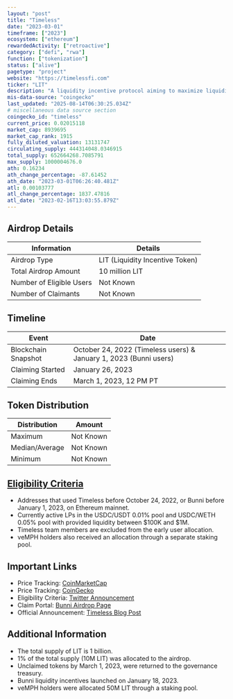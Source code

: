 ```yaml
---
layout: "post"
title: "Timeless"
date: "2023-03-01"
timeframe: ["2023"]
ecosystem: ["ethereum"]
rewardedActivity: ["retroactive"]
category: ["defi", "rwa"]
function: ["tokenization"]
status: ["alive"]
pagetype: "project"
website: "https://timelessfi.com"
ticker: "LIT"
description: "A liquidity incentive protocol aiming to maximize liquidity on Uniswap v3 through its liquidity engine, Bunni."
mis-data-source: "coingecko"
last_updated: "2025-08-14T06:30:25.034Z"
# miscellaneous data source section
coingecko_id: "timeless"
current_price: 0.02015118
market_cap: 8939695
market_cap_rank: 1915
fully_diluted_valuation: 13131747
circulating_supply: 444314048.0346915
total_supply: 652664268.7085791
max_supply: 1000004676.0
ath: 0.16234
ath_change_percentage: -87.61452
ath_date: "2023-03-01T06:26:40.481Z"
atl: 0.00103777
atl_change_percentage: 1837.47816
atl_date: "2023-02-16T13:03:55.879Z"
---
```


## Airdrop Details
| Information               | Details |
|---------------------------|---------|
| Airdrop Type             | LIT (Liquidity Incentive Token) |
| Total Airdrop Amount     | 10 million LIT |
| Number of Eligible Users | Not Known |
| Number of Claimants     | Not Known |

## Timeline
| Event                | Date |
|----------------------|------|
| Blockchain Snapshot | October 24, 2022 (Timeless users) & January 1, 2023 (Bunni users) |
| Claiming Started    | January 26, 2023 |
| Claiming Ends      | March 1, 2023, 12 PM PT |

## Token Distribution
| Distribution   | Amount |
|---------------|--------|
| Maximum       | Not Known |
| Median/Average | Not Known |
| Minimum       | Not Known |

## [Eligibility Criteria](https://x.com/bunni_xyz/status/1618354722385330176)
- Addresses that used Timeless before October 24, 2022, or Bunni before January 1, 2023, on Ethereum mainnet.
- Currently active LPs in the USDC/USDT 0.01% pool and USDC/WETH 0.05% pool with provided liquidity between $100K and $1M.
- Timeless team members are excluded from the early user allocation.
- veMPH holders also received an allocation through a separate staking pool.

## Important Links
- Price Tracking: [CoinMarketCap](https://coinmarketcap.com/currencies/timeless)
- Price Tracking: [CoinGecko](https://www.coingecko.com/en/coins/timeless)
- Eligibility Criteria: [Twitter Announcement](https://x.com/bunni_xyz/status/1618354722385330176)
- Claim Portal: [Bunni Airdrop Page](https://bunni.pro/airdrop)
- Official Announcement: [Timeless Blog Post](https://blog.timelessfi.com/posts/token-launch/)

## Additional Information
- The total supply of LIT is 1 billion.
- 1% of the total supply (10M LIT) was allocated to the airdrop.
- Unclaimed tokens by March 1, 2023, were returned to the governance treasury.
- Bunni liquidity incentives launched on January 18, 2023.
- veMPH holders were allocated 50M LIT through a staking pool.